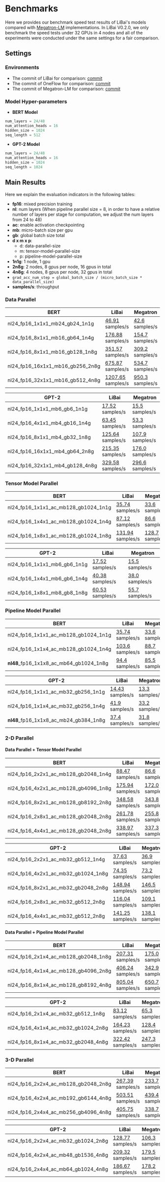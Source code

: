 # Benchmarks

Here we provides our benchmark speed test results of LiBai's models compared with [Megatron-LM](https://github.com/NVIDIA/Megatron-LM) implementations. In LiBai V0.2.0, we only benchmark the speed tests under 32 GPUs in 4 nodes and all of the experiments were conducted under the same settings for a fair comparison.

## Settings
### Environments

- The commit of LiBai for comparison: [commit](https://github.com/Oneflow-Inc/libai/commit/9fc504c457da4fd1e92d854c60b7271c89a55222)
- The commit of OneFlow for comparison: [commit](https://github.com/Oneflow-Inc/oneflow/commit/55b822e4d3c88757d11077d7546981309125c73f)
- The commit of Megatron-LM for comparison: [commit](https://github.com/NVIDIA/Megatron-LM/commit/e156d2fea7fc5c98e645f7742eb86b643956d840)

### Model Hyper-parameters
- **BERT Model**
```python
num_layers = 24/48
num_attention_heads = 16
hidden_size = 1024
seq_length = 512
```
- **GPT-2 Model**
```python
num_layers = 24/48
num_attention_heads = 16
hidden_size = 1024
seq_length = 1024
```


## Main Results
Here we explain the evaluation indicators in the following tables:
- **fp16**: mixed precision training
- **nl**: num layers (When pipeline parallel size = 8, in order to have a relative number of layers per stage for computation, we adjust the num layers from 24 to 48)
- **ac**: enable activation checkpointing
- **mb**: micro-batch size per gpu
- **gb**: global batch size total
- **d x m x p**:
  - d: data-parallel-size
  - m: tensor-model-parallel-size
  - p: pipeline-model-parallel-size
- **1n1g**: 1 node, 1 gpu
- **2n8g**: 2 nodes, 8 gpus per node, 16 gpus in total
- **4n8g**: 4 nodes, 8 gpus per node, 32 gpus in total
- `grad_acc_num_step = global_batch_size / (micro_batch_size * data_parallel_size)`
- **samples/s**: throughput


### Data Parallel

<table class="docutils">
    <thead>
        <tr class="header">
            <th>BERT</th>
            <th>LiBai</th>
            <th>Megatron</th>
        </tr>
    </thead>
    <tbody>
        <tr class="odd">
            <td>nl24_fp16_1x1x1_mb24_gb24_1n1g</td>
            <td><a
                    href="https://oneflow-test.oss-cn-beijing.aliyuncs.com/OneFlowAutoTest/huoshanyingqin/55b822e/1n1g/LibAI_bert_nl24_nah16_hs1024_FP16_acfalse_mp1_pp1_mb24_gb24_1n1g_20220705_071307389288504/output.log">46.91</a>
                samples/s</td>
            <td><a
                    href="https://oneflow-test.oss-cn-beijing.aliyuncs.com/OneFlowAutoTest/huoshanyingqin/baseline/megatron_base/1n1g/Megatron_bert_nl24_nah16_hs1024_FP16_acfalse_mp1_pp1_mb24_gb24_1n1g_20220615_130039677349789.log">42.6</a>
                samples/s</td>
        </tr>
        <tr class="even">
            <td>nl24_fp16_8x1x1_mb16_gb64_1n4g</td>
            <td><a
                    href="https://oneflow-test.oss-cn-beijing.aliyuncs.com/OneFlowAutoTest/huoshanyingqin/55b822e_supple/1n4g/LibAI_bert_nl24_nah16_hs1024_FP16_acfalse_mp1_pp1_mb16_gb64_1n4g_20220706_103618805733678/output.log">176.88</a>
                samples/s</td>
            <td><a
                    href="https://oneflow-test.oss-cn-beijing.aliyuncs.com/OneFlowAutoTest/huoshanyingqin/baseline/megatron_base_supple/1n4g/Megatron_bert_nl24_nah16_hs1024_FP16_acfalse_mp1_pp1_mb16_gb64_1n4g_20220706_121753217673018.log">154.7</a>
                samples/s</td>
        </tr>
        <tr class="odd">
            <td>nl24_fp16_8x1x1_mb16_gb128_1n8g</td>
            <td><a
                    href="https://oneflow-test.oss-cn-beijing.aliyuncs.com/OneFlowAutoTest/huoshanyingqin/55b822e/1n8g/LibAI_bert_nl24_nah16_hs1024_FP16_acfalse_mp1_pp1_mb16_gb128_1n8g_20220705_101124804210475/output.log">351.57</a>
                samples/s</td>
            <td><a
                    href="https://oneflow-test.oss-cn-beijing.aliyuncs.com/OneFlowAutoTest/huoshanyingqin/baseline/megatron_base/1n8g/Megatron_bert_nl24_nah16_hs1024_FP16_acfalse_mp1_pp1_mb16_gb128_1n8g_20220705_140535074517604.log">309.2</a>
                samples/s</td>
        </tr>
        <tr class="even">
            <td>nl24_fp16_16x1x1_mb16_gb256_2n8g</td>
            <td><a
                    href="https://oneflow-test.oss-cn-beijing.aliyuncs.com/OneFlowAutoTest/huoshanyingqin/55b822e/2n8g/LibAI_bert_nl24_nah16_hs1024_FP16_acfalse_mp1_pp1_mb16_gb256_2n8g_20220705_172421459267607/output.log">675.87</a>
                samples/s</td>
            <td><a
                    href="https://oneflow-test.oss-cn-beijing.aliyuncs.com/OneFlowAutoTest/huoshanyingqin/baseline/megatron_base/2n8g/Megatron_bert_nl24_nah16_hs1024_FP16_acfalse_mp1_pp1_mb16_gb256_2n8g_20220705_193107517518321.log">534.7</a>
                samples/s</td>
        </tr>
        <tr class="odd">
            <td>nl24_fp16_32x1x1_mb16_gb512_4n8g</td>
            <td><a
                    href="https://oneflow-test.oss-cn-beijing.aliyuncs.com/OneFlowAutoTest/huoshanyingqin/55b822e_supple/4n8g/LibAI_bert_nl24_nah16_hs1024_FP16_acfalse_mp1_pp1_mb16_gb512_4n8g_20220706_100943865207187/output.log">1207.65</a>
                samples/s</td>
            <td><a
                    href="https://oneflow-test.oss-cn-beijing.aliyuncs.com/OneFlowAutoTest/huoshanyingqin/baseline/megatron_base_supple/4n8g/Megatron_bert_nl24_nah16_hs1024_FP16_acfalse_mp1_pp1_mb16_gb512_4n8g_20220706_115955118787426.log">950.3</a>
                samples/s</td>
        </tr>
    </tbody>
</table>

<table class="docutils">
    <thead>
        <tr class="header">
            <th>GPT-2</th>
            <th>LiBai</th>
            <th>Megatron</th>
        </tr>
    </thead>
    <tbody>
        <tr class="odd">
            <td>nl24_fp16_1x1x1_mb6_gb6_1n1g</td>
            <td><a
                    href="https://oneflow-test.oss-cn-beijing.aliyuncs.com/OneFlowAutoTest/huoshanyingqin/55b822e/1n1g/LibAI_gpt2_nl24_nah16_hs1024_FP16_acfalse_mp1_pp1_mb6_gb6_1n1g_20220705_071259765473007/output.log">17.52</a>
                samples/s</td>
            <td><a
                    href="https://oneflow-test.oss-cn-beijing.aliyuncs.com/OneFlowAutoTest/huoshanyingqin/baseline/megatron_base/1n1g/Megatron_gpt2_nl24_nah16_hs1024_FP16_acfalse_mp1_pp1_mb6_gb6_1n1g_20220615_075355864672227.log">15.5</a>
                samples/s</td>
        </tr>
        <tr class="even">
            <td>nl24_fp16_4x1x1_mb4_gb16_1n4g</td>
            <td><a
                    href="https://oneflow-test.oss-cn-beijing.aliyuncs.com/OneFlowAutoTest/huoshanyingqin/55b822e_supple/1n4g/LibAI_gpt2_nl24_nah16_hs1024_FP16_acfalse_mp1_pp1_mb4_gb16_1n4g_20220706_121838771888563/output.log">63.45</a>
                samples/s</td>
            <td><a
                    href="https://oneflow-test.oss-cn-beijing.aliyuncs.com/OneFlowAutoTest/huoshanyingqin/baseline/megatron_base_supple/1n4g/Megatron_gpt2_nl24_nah16_hs1024_FP16_acfalse_mp1_pp1_mb4_gb16_1n4g_20220706_121755031184092.log">53.3</a>
                samples/s</td>
        </tr>
        <tr class="odd">
            <td>nl24_fp16_8x1x1_mb4_gb32_1n8g</td>
            <td><a
                    href="https://oneflow-test.oss-cn-beijing.aliyuncs.com/OneFlowAutoTest/huoshanyingqin/55b822e/1n8g/LibAI_gpt2_nl24_nah16_hs1024_FP16_acfalse_mp1_pp1_mb4_gb32_1n8g_20220705_091214203744961/output.log">125.64</a>
                samples/s</td>
            <td><a
                    href="https://oneflow-test.oss-cn-beijing.aliyuncs.com/OneFlowAutoTest/huoshanyingqin/baseline/megatron_base/1n8g/Megatron_gpt2_nl24_nah16_hs1024_FP16_acfalse_mp1_pp1_mb4_gb32_1n8g_20220705_162733227027517.log">107.9</a>
                samples/s</td>
        </tr>
        <tr class="even">
            <td>nl24_fp16_16x1x1_mb4_gb64_2n8g</td>
            <td><a
                    href="https://oneflow-test.oss-cn-beijing.aliyuncs.com/OneFlowAutoTest/huoshanyingqin/55b822e/2n8g/LibAI_gpt2_nl24_nah16_hs1024_FP16_acfalse_mp1_pp1_mb4_gb64_2n8g_20220705_153427485380612/output.log">215.35</a>
                samples/s</td>
            <td><a
                    href="https://oneflow-test.oss-cn-beijing.aliyuncs.com/OneFlowAutoTest/huoshanyingqin/baseline/megatron_base/2n8g/Megatron_gpt2_nl24_nah16_hs1024_FP16_acfalse_mp1_pp1_mb4_gb64_2n8g_20220705_205510043191423.log">176.0</a>
                samples/s</td>
        </tr>
        <tr class="odd">
            <td>nl24_fp16_32x1x1_mb4_gb128_4n8g</td>
            <td><a
                    href="https://oneflow-test.oss-cn-beijing.aliyuncs.com/OneFlowAutoTest/huoshanyingqin/55b822e_supple/4n8g/LibAI_gpt2_nl24_nah16_hs1024_FP16_acfalse_mp1_pp1_mb4_gb128_4n8g_20220706_140324618820537/output.log">329.58</a>
                samples/s</td>
            <td><a
                    href="https://oneflow-test.oss-cn-beijing.aliyuncs.com/OneFlowAutoTest/huoshanyingqin/baseline/megatron_base_supple/4n8g/Megatron_gpt2_nl24_nah16_hs1024_FP16_acfalse_mp1_pp1_mb4_gb128_4n8g_20220706_123437709246728.log">296.6</a>
                samples/s</td>
        </tr>
    </tbody>
</table>

### Tensor Model Parallel 

<table class="docutils">
    <thead>
        <tr class="header">
            <th>BERT</th>
            <th>LiBai</th>
            <th>Megatron</th>
        </tr>
    </thead>
    <tbody>
        <tr class="odd">
            <td>nl24_fp16_1x1x1_ac_mb128_gb1024_1n1g</td>
            <td><a
                    href="https://oneflow-test.oss-cn-beijing.aliyuncs.com/OneFlowAutoTest/huoshanyingqin/55b822e/1n1g/LibAI_bert_nl24_nah16_hs1024_FP16_actrue_mp1_pp1_mb128_gb1024_1n1g_20220705_071531848751549/output.log">35.74</a>
                samples/s</td>
            <td><a
                    href="https://oneflow-test.oss-cn-beijing.aliyuncs.com/OneFlowAutoTest/huoshanyingqin/baseline/megatron_base/1n1g/Megatron_bert_nl24_nah16_hs1024_FP16_actrue_mp1_pp1_mb128_gb1024_1n1g_20220615_131647218393872.log">33.6</a>
                samples/s</td>
        </tr>
        <tr class="even">
            <td>nl24_fp16_1x4x1_ac_mb128_gb1024_1n4g</td>
            <td><a
                    href="https://oneflow-test.oss-cn-beijing.aliyuncs.com/OneFlowAutoTest/huoshanyingqin/55b822e/1n4g/LibAI_bert_nl24_nah16_hs1024_FP16_actrue_mp4_pp1_mb128_gb1024_1n4g_20220705_091639328686421/output.log">87.12</a>
                samples/s</td>
            <td><a
                    href="https://oneflow-test.oss-cn-beijing.aliyuncs.com/OneFlowAutoTest/huoshanyingqin/baseline/megatron_base/1n4g/Megatron_bert_nl24_nah16_hs1024_FP16_actrue_mp4_pp1_mb128_gb1024_1n4g_20220705_122604083123137.log">86.6</a>
                samples/s</td>
        </tr>
        <tr class="odd">
            <td>nl24_fp16_1x8x1_ac_mb128_gb1024_1n8g</td>
            <td><a
                    href="https://oneflow-test.oss-cn-beijing.aliyuncs.com/OneFlowAutoTest/huoshanyingqin/55b822e/1n8g/LibAI_bert_nl24_nah16_hs1024_FP16_actrue_mp8_pp1_mb128_gb1024_1n8g_20220705_071502819874891/output.log">131.94</a>
                samples/s</td>
            <td><a
                    href="https://oneflow-test.oss-cn-beijing.aliyuncs.com/OneFlowAutoTest/huoshanyingqin/baseline/megatron_base/1n8g/Megatron_bert_nl24_nah16_hs1024_FP16_actrue_mp8_pp1_mb128_gb1024_1n8g_20220705_113839195864897.log">128.7</a>
                samples/s</td>
        </tr>
    </tbody>
</table>

<table class="docutils">
    <thead>
        <tr class="header">
            <th>GPT-2</th>
            <th>LiBai</th>
            <th>Megatron</th>
        </tr>
    </thead>
    <tbody>
        <tr class="odd">
            <td>nl24_fp16_1x1x1_mb6_gb6_1n1g</td>
            <td><a
                    href="https://oneflow-test.oss-cn-beijing.aliyuncs.com/OneFlowAutoTest/huoshanyingqin/55b822e/1n1g/LibAI_gpt2_nl24_nah16_hs1024_FP16_acfalse_mp1_pp1_mb6_gb6_1n1g_20220705_071259765473007/output.log">17.52</a>
                samples/s</td>
            <td><a
                    href="https://oneflow-test.oss-cn-beijing.aliyuncs.com/OneFlowAutoTest/huoshanyingqin/baseline/megatron_base/1n1g/Megatron_gpt2_nl24_nah16_hs1024_FP16_acfalse_mp1_pp1_mb6_gb6_1n1g_20220615_075355864672227.log">15.5</a>
                samples/s</td>
        </tr>
        <tr class="even">
            <td>nl24_fp16_1x4x1_mb6_gb6_1n4g</td>
            <td><a
                    href="https://oneflow-test.oss-cn-beijing.aliyuncs.com/OneFlowAutoTest/huoshanyingqin/55b822e/1n4g/LibAI_gpt2_nl24_nah16_hs1024_FP16_acfalse_mp4_pp1_mb6_gb6_1n4g_20220705_083540814077836/output.log">40.38</a>
                samples/s</td>
            <td><a
                    href="https://oneflow-test.oss-cn-beijing.aliyuncs.com/OneFlowAutoTest/huoshanyingqin/baseline/megatron_base/1n4g/Megatron_gpt2_nl24_nah16_hs1024_FP16_acfalse_mp4_pp1_mb6_gb6_1n4g_20220705_161200662119880.log">38.0</a>
                samples/s</td>
        </tr>
        <tr class="odd">
            <td>nl24_fp16_1x8x1_mb8_gb8_1n8g</td>
            <td><a
                    href="https://oneflow-test.oss-cn-beijing.aliyuncs.com/OneFlowAutoTest/huoshanyingqin/55b822e/1n8g/LibAI_gpt2_nl24_nah16_hs1024_FP16_acfalse_mp8_pp1_mb8_gb8_1n8g_20220705_071300514010057/output.log">60.53</a>
                samples/s</td>
            <td><a
                    href="https://oneflow-test.oss-cn-beijing.aliyuncs.com/OneFlowAutoTest/huoshanyingqin/baseline/megatron_base/1n8g/Megatron_gpt2_nl24_nah16_hs1024_FP16_acfalse_mp8_pp1_mb8_gb8_1n8g_20220705_145234374022700.log">55.7</a>
                samples/s</td>
        </tr>
    </tbody>
</table>

### Pipeline Model Parallel

<table class="docutils">
    <thead>
        <tr class="header">
            <th>BERT</th>
            <th>LiBai</th>
            <th>Megatron</th>
        </tr>
    </thead>
    <tbody>
        <tr class="odd">
            <td>nl24_fp16_1x1x1_ac_mb128_gb1024_1n1g</td>
            <td><a
                    href="https://oneflow-test.oss-cn-beijing.aliyuncs.com/OneFlowAutoTest/huoshanyingqin/55b822e/1n1g/LibAI_bert_nl24_nah16_hs1024_FP16_actrue_mp1_pp1_mb128_gb1024_1n1g_20220705_071531848751549/output.log">35.74</a>
                samples/s</td>
            <td><a
                    href="https://oneflow-test.oss-cn-beijing.aliyuncs.com/OneFlowAutoTest/huoshanyingqin/baseline/megatron_base/1n1g/Megatron_bert_nl24_nah16_hs1024_FP16_actrue_mp1_pp1_mb128_gb1024_1n1g_20220615_131647218393872.log">33.6</a>
                samples/s</td>
        </tr>
        <tr class="even">
            <td>nl24_fp16_1x1x4_ac_mb128_gb1024_1n4g</td>
            <td><a
                    href="https://oneflow-test.oss-cn-beijing.aliyuncs.com/OneFlowAutoTest/huoshanyingqin/55b822e/1n4g/LibAI_bert_nl24_nah16_hs1024_FP16_actrue_mp1_pp4_mb128_gb1024_1n4g_20220705_110658353978881/output.log">103.6</a>
                samples/s</td>
            <td><a
                    href="https://oneflow-test.oss-cn-beijing.aliyuncs.com/OneFlowAutoTest/huoshanyingqin/baseline/megatron_base/1n4g/Megatron_bert_nl24_nah16_hs1024_FP16_actrue_mp1_pp4_mb128_gb1024_1n4g_20220615_163155223131475.log">88.7</a>
                samples/s</td>
        </tr>
        <tr class="odd">
            <td><strong>nl48</strong>_fp16_1x1x8_ac_mb64_gb1024_1n8g</td>
            <td><a
                    href="https://oneflow-test.oss-cn-beijing.aliyuncs.com/OneFlowAutoTest/huoshanyingqin/55b822e/1n8g/LibAI_bert_nl48_nah16_hs1024_FP16_actrue_mp1_pp8_mb64_gb1024_1n8g_20220705_074452866672066/output.log">94.4</a>
                samples/s</td>
            <td><a
                    href="https://oneflow-test.oss-cn-beijing.aliyuncs.com/OneFlowAutoTest/huoshanyingqin/baseline/megatron_base/1n8g/Megatron_bert_nl48_nah16_hs1024_FP16_actrue_mp1_pp8_mb64_gb1024_1n8g_20220705_120956967492395.log">85.5</a>
                samples/s</td>
        </tr>
    </tbody>
</table>

<table class="docutils">
    <thead>
        <tr class="header">
            <th>GPT-2</th>
            <th>LiBai</th>
            <th>Megatron</th>
        </tr>
    </thead>
    <tbody>
        <tr class="odd">
            <td>nl24_fp16_1x1x1_ac_mb32_gb256_1n1g</td>
            <td><a
                    href="https://oneflow-test.oss-cn-beijing.aliyuncs.com/OneFlowAutoTest/huoshanyingqin/55b822e/1n1g/LibAI_gpt2_nl24_nah16_hs1024_FP16_actrue_mp1_pp1_mb32_gb256_1n1g_20220705_071446147204953/output.log">14.43</a>
                samples/s</td>
            <td><a
                    href="https://oneflow-test.oss-cn-beijing.aliyuncs.com/OneFlowAutoTest/huoshanyingqin/baseline/megatron_base/1n1g/Megatron_gpt2_nl24_nah16_hs1024_FP16_actrue_mp1_pp1_mb32_gb256_1n1g_20220705_145945599193771.log">13.3</a>
                samples/</td>
        </tr>
        <tr class="even">
            <td>nl24_fp16_1x1x4_ac_mb32_gb256_1n4g</td>
            <td><a
                    href="https://oneflow-test.oss-cn-beijing.aliyuncs.com/OneFlowAutoTest/huoshanyingqin/55b822e/1n4g/LibAI_gpt2_nl24_nah16_hs1024_FP16_actrue_mp1_pp4_mb32_gb256_1n4g_20220705_090306115011489/output.log">41.9</a>
                samples/s</td>
            <td><a
                    href="https://oneflow-test.oss-cn-beijing.aliyuncs.com/OneFlowAutoTest/huoshanyingqin/baseline/megatron_base/1n4g/Megatron_gpt2_nl24_nah16_hs1024_FP16_actrue_mp1_pp4_mb32_gb256_1n4g_20220615_111701194391665.log">33.2</a>
                samples/s</td>
        </tr>
        <tr class="odd">
            <td><strong>nl48</strong>_fp16_1x1x8_ac_mb24_gb384_1n8g</td>
            <td><a
                    href="https://oneflow-test.oss-cn-beijing.aliyuncs.com/OneFlowAutoTest/huoshanyingqin/55b822e/1n8g/LibAI_gpt2_nl48_nah16_hs1024_FP16_actrue_mp1_pp8_mb24_gb384_1n8g_20220705_075906245664894/output.log">37.4</a>
                samples/s</td>
            <td><a
                    href="https://oneflow-test.oss-cn-beijing.aliyuncs.com/OneFlowAutoTest/huoshanyingqin/baseline/megatron_base/1n8g/Megatron_gpt2_nl48_nah16_hs1024_FP16_actrue_mp1_pp8_mb24_gb384_1n8g_20220705_154144783493377.log">31.8</a>
                samples/s</td>
        </tr>
    </tbody>
</table>

### 2-D Parallel

#### Data Parallel + Tensor Model Parallel

<table class="docutils">
    <thead>
        <tr class="header">
            <th>BERT</th>
            <th>LiBai</th>
            <th>Megatron</th>
        </tr>
    </thead>
    <tbody>
        <tr class="odd">
            <td>nl24_fp16_2x2x1_ac_mb128_gb2048_1n4g</td>
            <td><a
                    href="https://oneflow-test.oss-cn-beijing.aliyuncs.com/OneFlowAutoTest/huoshanyingqin/55b822e/1n4g/LibAI_bert_nl24_nah16_hs1024_FP16_actrue_mp2_pp1_mb128_gb2048_1n4g_20220705_140640645048573/output.log">88.47</a>
                samples/s</td>
            <td><a
                    href="https://oneflow-test.oss-cn-beijing.aliyuncs.com/OneFlowAutoTest/huoshanyingqin/baseline/megatron_base/1n4g/Megatron_bert_nl24_nah16_hs1024_FP16_actrue_mp2_pp1_mb128_gb2048_1n4g_20220615_171428527286012.log">86.6</a>
                samples/s</td>
        </tr>
        <tr class="even">
            <td>nl24_fp16_4x2x1_ac_mb128_gb4096_1n8g</td>
            <td><a
                    href="https://oneflow-test.oss-cn-beijing.aliyuncs.com/OneFlowAutoTest/huoshanyingqin/55b822e/1n8g/LibAI_bert_nl24_nah16_hs1024_FP16_actrue_mp2_pp1_mb128_gb4096_1n8g_20220705_121419365203845/output.log">175.94</a>
                samples/s</td>
            <td><a
                    href="https://oneflow-test.oss-cn-beijing.aliyuncs.com/OneFlowAutoTest/huoshanyingqin/baseline/megatron_base/1n8g/Megatron_bert_nl24_nah16_hs1024_FP16_actrue_mp2_pp1_mb128_gb4096_1n8g_20220615_162613310187064.log">172.0</a>
                samples/s</td>
        </tr>
        <tr class="odd">
            <td>nl24_fp16_8x2x1_ac_mb128_gb8192_2n8g</td>
            <td><a
                    href="https://oneflow-test.oss-cn-beijing.aliyuncs.com/OneFlowAutoTest/huoshanyingqin/55b822e/2n8g/LibAI_bert_nl24_nah16_hs1024_FP16_actrue_mp2_pp1_mb128_gb8192_2n8g_20220705_191030011908901/output.log">348.58</a>
                samples/s</td>
            <td><a
                    href="https://oneflow-test.oss-cn-beijing.aliyuncs.com/OneFlowAutoTest/huoshanyingqin/baseline/megatron_base/2n8g/Megatron_bert_nl24_nah16_hs1024_FP16_actrue_mp2_pp1_mb128_gb8192_2n8g_20220615_092121490236726.log">343.8</a>
                samples/s</td>
        </tr>
        <tr class="even">
            <td>nl24_fp16_2x8x1_ac_mb128_gb2048_2n8g</td>
            <td><a
                    href="https://oneflow-test.oss-cn-beijing.aliyuncs.com/OneFlowAutoTest/huoshanyingqin/55b822e/2n8g/LibAI_bert_nl24_nah16_hs1024_FP16_actrue_mp8_pp1_mb128_gb2048_2n8g_20220705_204305155951783/output.log">261.78</a>
                samples/s</td>
            <td><a
                    href="https://oneflow-test.oss-cn-beijing.aliyuncs.com/OneFlowAutoTest/huoshanyingqin/baseline/megatron_base/2n8g/Megatron_bert_nl24_nah16_hs1024_FP16_actrue_mp8_pp1_mb128_gb2048_2n8g_20220615_104722377958514.log">255.8</a>
                samples/s</td>
        </tr>
        <tr class="odd">
            <td>nl24_fp16_4x4x1_ac_mb128_gb2048_2n8g</td>
            <td><a
                    href="https://oneflow-test.oss-cn-beijing.aliyuncs.com/OneFlowAutoTest/huoshanyingqin/55b822e/2n8g/LibAI_bert_nl24_nah16_hs1024_FP16_actrue_mp4_pp1_mb128_gb2048_2n8g_20220705_184204966857940/output.log">338.97</a>
                samples/s</td>
            <td><a
                    href="https://oneflow-test.oss-cn-beijing.aliyuncs.com/OneFlowAutoTest/huoshanyingqin/baseline/megatron_base/2n8g/Megatron_bert_nl24_nah16_hs1024_FP16_actrue_mp4_pp1_mb128_gb2048_2n8g_20220705_203137819762324.log">337.3</a>
                samples/s</td>
        </tr>
    </tbody>
</table>

<table class="docutils">
    <thead>
        <tr class="header">
            <th>GPT-2</th>
            <th>LiBai</th>
            <th>Megatron</th>
        </tr>
    </thead>
    <tbody>
        <tr class="odd">
            <td>nl24_fp16_2x2x1_ac_mb32_gb512_1n4g</td>
            <td><a
                    href="https://oneflow-test.oss-cn-beijing.aliyuncs.com/OneFlowAutoTest/huoshanyingqin/55b822e/1n4g/LibAI_gpt2_nl24_nah16_hs1024_FP16_actrue_mp2_pp1_mb32_gb512_1n4g_20220705_102345166928423/output.log">37.63</a>
                samples/s</td>
            <td><a
                    href="https://oneflow-test.oss-cn-beijing.aliyuncs.com/OneFlowAutoTest/huoshanyingqin/baseline/megatron_base/1n4g/Megatron_gpt2_nl24_nah16_hs1024_FP16_actrue_mp2_pp1_mb32_gb512_1n4g_20220615_114458702264816.log">36.9</a>
                samples/s</td>
        </tr>
        <tr class="even">
            <td>nl24_fp16_4x2x1_ac_mb32_gb1024_1n8g</td>
            <td><a
                    href="https://oneflow-test.oss-cn-beijing.aliyuncs.com/OneFlowAutoTest/huoshanyingqin/55b822e/1n8g/LibAI_gpt2_nl24_nah16_hs1024_FP16_actrue_mp2_pp1_mb32_gb1024_1n8g_20220705_103654387121991/output.log">74.35</a>
                samples/s</td>
            <td><a
                    href="https://oneflow-test.oss-cn-beijing.aliyuncs.com/OneFlowAutoTest/huoshanyingqin/baseline/megatron_base/1n8g/Megatron_gpt2_nl24_nah16_hs1024_FP16_actrue_mp2_pp1_mb32_gb1024_1n8g_20220615_102825468361561.log">73.2</a>
                samples/s</td>
        </tr>
        <tr class="odd">
            <td>nl24_fp16_8x2x1_ac_mb32_gb2048_2n8g</td>
            <td><a
                    href="https://oneflow-test.oss-cn-beijing.aliyuncs.com/OneFlowAutoTest/huoshanyingqin/55b822e/2n8g/LibAI_gpt2_nl24_nah16_hs1024_FP16_actrue_mp2_pp1_mb32_gb2048_2n8g_20220705_163225947465351/output.log">148.94</a>
                samples/s</td>
            <td><a
                    href="https://oneflow-test.oss-cn-beijing.aliyuncs.com/OneFlowAutoTest/huoshanyingqin/baseline/megatron_base/2n8g/Megatron_gpt2_nl24_nah16_hs1024_FP16_actrue_mp2_pp1_mb32_gb2048_2n8g_20220615_075410947484330.log">146.5</a>
                samples/s</td>
        </tr>
        <tr class="even">
            <td>nl24_fp16_2x8x1_ac_mb32_gb512_2n8g</td>
            <td><a
                    href="https://oneflow-test.oss-cn-beijing.aliyuncs.com/OneFlowAutoTest/huoshanyingqin/55b822e/2n8g/LibAI_gpt2_nl24_nah16_hs1024_FP16_actrue_mp8_pp1_mb32_gb512_2n8g_20220705_174941061081146/output.log">116.04</a>
                samples/s</td>
            <td><a
                    href="https://oneflow-test.oss-cn-beijing.aliyuncs.com/OneFlowAutoTest/huoshanyingqin/baseline/megatron_base/2n8g/Megatron_gpt2_nl24_nah16_hs1024_FP16_actrue_mp8_pp1_mb32_gb512_2n8g_20220616_090223352685185.log">109.1</a>
                samples/s</td>
        </tr>
        <tr class="odd">
            <td>nl24_fp16_4x4x1_ac_mb32_gb512_2n8g</td>
            <td><a
                    href="https://oneflow-test.oss-cn-beijing.aliyuncs.com/OneFlowAutoTest/huoshanyingqin/55b822e/2n8g/LibAI_gpt2_nl24_nah16_hs1024_FP16_actrue_mp4_pp1_mb32_gb512_2n8g_20220705_161315502270392/output.log">141.25</a>
                samples/s</td>
            <td><a
                    href="https://oneflow-test.oss-cn-beijing.aliyuncs.com/OneFlowAutoTest/huoshanyingqin/baseline/megatron_base/2n8g/Megatron_gpt2_nl24_nah16_hs1024_FP16_actrue_mp4_pp1_mb32_gb512_2n8g_20220615_084455786824917.log">138.1</a>
                samples/s</td>
        </tr>
    </tbody>
</table>

#### Data Parallel + Pipeline Model Parallel

<table class="docutils">
    <thead>
        <tr class="header">
            <th>BERT</th>
            <th>LiBai</th>
            <th>Megatron</th>
        </tr>
    </thead>
    <tbody>
        <tr class="odd">
            <td>nl24_fp16_2x1x4_ac_mb128_gb2048_1n8g</td>
            <td><a
                    href="https://oneflow-test.oss-cn-beijing.aliyuncs.com/OneFlowAutoTest/huoshanyingqin/55b822e/1n8g/LibAI_bert_nl24_nah16_hs1024_FP16_actrue_mp1_pp4_mb128_gb2048_1n8g_20220705_135654422062875/output.log">207.31</a>
                samples/s</td>
            <td><a
                    href="https://oneflow-test.oss-cn-beijing.aliyuncs.com/OneFlowAutoTest/huoshanyingqin/baseline/megatron_base/1n8g/Megatron_bert_nl24_nah16_hs1024_FP16_actrue_mp1_pp4_mb128_gb2048_1n8g_20220705_140726038527715.log">175.0</a>
                samples/s</td>
        </tr>
        <tr class="even">
            <td>nl24_fp16_4x1x4_ac_mb128_gb4096_2n8g</td>
            <td><a
                    href="https://oneflow-test.oss-cn-beijing.aliyuncs.com/OneFlowAutoTest/huoshanyingqin/55b822e/2n8g/LibAI_bert_nl24_nah16_hs1024_FP16_actrue_mp1_pp4_mb128_gb4096_2n8g_20220705_211808588422098/output.log">406.24</a>
                samples/s</td>
            <td><a
                    href="https://oneflow-test.oss-cn-beijing.aliyuncs.com/OneFlowAutoTest/huoshanyingqin/baseline/megatron_base/2n8g/Megatron_bert_nl24_nah16_hs1024_FP16_actrue_mp1_pp4_mb128_gb4096_2n8g_20220615_121601428159750.log">342.9</a>
                samples/s</td>
        </tr>
        <tr class="odd">
            <td>nl24_fp16_8x1x4_ac_mb128_gb8192_4n8g</td>
            <td><a
                    href="https://oneflow-test.oss-cn-beijing.aliyuncs.com/OneFlowAutoTest/huoshanyingqin/55b822e_supple/4n8g/LibAI_bert_nl24_nah16_hs1024_FP16_actrue_mp1_pp4_mb128_gb8192_4n8g_20220706_124739788495384/output.log">805.04</a>
                samples/s</td>
            <td><a
                    href="https://oneflow-test.oss-cn-beijing.aliyuncs.com/OneFlowAutoTest/huoshanyingqin/baseline/megatron_base_supple/4n8g/Megatron_bert_nl24_nah16_hs1024_FP16_actrue_mp1_pp4_mb128_gb8192_4n8g_20220706_152441274628712.log">650.7</a>
                samples/s</td>
        </tr>
    </tbody>
</table>

<table class="docutils">
    <thead>
        <tr class="header">
            <th>GPT-2</th>
            <th>LiBai</th>
            <th>Megatron</th>
        </tr>
    </thead>
    <tbody>
        <tr class="odd">
            <td>nl24_fp16_2x1x4_ac_mb32_gb512_1n8g</td>
            <td><a
                    href="https://oneflow-test.oss-cn-beijing.aliyuncs.com/OneFlowAutoTest/huoshanyingqin/55b822e/1n8g/LibAI_gpt2_nl24_nah16_hs1024_FP16_actrue_mp1_pp4_mb32_gb512_1n8g_20220705_120100257233978/output.log">83.12</a>
                samples/s</td>
            <td><a
                    href="https://oneflow-test.oss-cn-beijing.aliyuncs.com/OneFlowAutoTest/huoshanyingqin/baseline/megatron_base/1n8g/Megatron_gpt2_nl24_nah16_hs1024_FP16_actrue_mp1_pp4_mb32_gb512_1n8g_20220705_162859180952832.log">65.3</a>
                samples/s</td>
        </tr>
        <tr class="even">
            <td>nl24_fp16_4x1x4_ac_mb32_gb1024_2n8g</td>
            <td><a
                    href="https://oneflow-test.oss-cn-beijing.aliyuncs.com/OneFlowAutoTest/huoshanyingqin/55b822e/2n8g/LibAI_gpt2_nl24_nah16_hs1024_FP16_actrue_mp1_pp4_mb32_gb1024_2n8g_20220705_181145725094854/output.log">164.23</a>
                samples/s</td>
            <td><a
                    href="https://oneflow-test.oss-cn-beijing.aliyuncs.com/OneFlowAutoTest/huoshanyingqin/baseline/megatron_base/2n8g/Megatron_gpt2_nl24_nah16_hs1024_FP16_actrue_mp1_pp4_mb32_gb1024_2n8g_20220615_130009719082439.log">128.4</a>
                samples/s</td>
        </tr>
        <tr class="odd">
            <td>nl24_fp16_8x1x4_ac_mb32_gb2048_4n8g</td>
            <td><a
                    href="https://oneflow-test.oss-cn-beijing.aliyuncs.com/OneFlowAutoTest/huoshanyingqin/55b822e_supple/4n8g/LibAI_gpt2_nl24_nah16_hs1024_FP16_actrue_mp1_pp4_mb32_gb2048_4n8g_20220706_145622217184041/output.log">322.42</a>
                samples/s</td>
            <td><a
                    href="https://oneflow-test.oss-cn-beijing.aliyuncs.com/OneFlowAutoTest/huoshanyingqin/baseline/megatron_base_supple/4n8g/Megatron_gpt2_nl24_nah16_hs1024_FP16_actrue_mp1_pp4_mb32_gb2048_4n8g_20220706_142353564914037.log">247.3</a>
                samples/s</td>
        </tr>
    </tbody>
</table>

### 3-D Parallel

<table class="docutils">
    <thead>
        <tr class="header">
            <th>BERT</th>
            <th>LiBai</th>
            <th>Megatron</th>
        </tr>
    </thead>
    <tbody>
        <tr class="odd">
            <td>nl24_fp16_2x2x4_ac_mb128_gb2048_2n8g</td>
            <td><a
                    href="https://oneflow-test.oss-cn-beijing.aliyuncs.com/OneFlowAutoTest/huoshanyingqin/55b822e/2n8g/LibAI_bert_nl24_nah16_hs1024_FP16_actrue_mp2_pp4_mb128_gb2048_2n8g_20220705_223156628574994/output.log">267.39</a>
                samples/s</td>
            <td><a
                    href="https://oneflow-test.oss-cn-beijing.aliyuncs.com/OneFlowAutoTest/huoshanyingqin/baseline/megatron_base/2n8g/Megatron_bert_nl24_nah16_hs1024_FP16_actrue_mp2_pp4_mb128_gb2048_2n8g_20220616_091946235804420.log">233.7</a>
                samples/s</td>
        </tr>
        <tr class="even">
            <td>nl24_fp16_4x2x4_ac_mb192_gb6144_4n8g</td>
            <td><a
                    href="https://oneflow-test.oss-cn-beijing.aliyuncs.com/OneFlowAutoTest/huoshanyingqin/55b822e/4n8g/LibAI_bert_nl24_nah16_hs1024_FP16_actrue_mp2_pp4_mb192_gb6144_4n8g_20220705_050226500268757/output.log">503.51</a>
                samples/s</td>
            <td><a
                    href="https://oneflow-test.oss-cn-beijing.aliyuncs.com/OneFlowAutoTest/huoshanyingqin/baseline/megatron_base/4n8g/Megatron_bert_nl24_nah16_hs1024_FP16_actrue_mp2_pp4_mb192_gb6144_4n8g_20220706_000244759822631.log">439.4</a>
                samples/s</td>
        </tr>
        <tr class="odd">
            <td>nl24_fp16_2x4x4_ac_mb256_gb4096_4n8g</td>
            <td><a
                    href="https://oneflow-test.oss-cn-beijing.aliyuncs.com/OneFlowAutoTest/huoshanyingqin/55b822e/4n8g/LibAI_bert_nl24_nah16_hs1024_FP16_actrue_mp4_pp4_mb256_gb4096_4n8g_20220705_062431065749653/output.log">405.75</a>
                samples/s</td>
            <td><a
                    href="https://oneflow-test.oss-cn-beijing.aliyuncs.com/OneFlowAutoTest/huoshanyingqin/baseline/megatron_base/4n8g/Megatron_bert_nl24_nah16_hs1024_FP16_actrue_mp4_pp4_mb256_gb4096_4n8g_20220616_023203818494929.log">338.7</a>
                samples/s</td>
        </tr>
    </tbody>
</table>

<table class="docutils">
    <thead>
        <tr class="header">
            <th>GPT-2</th>
            <th>LiBai</th>
            <th>Megatron</th>
        </tr>
    </thead>
    <tbody>
        <tr class="odd">
            <td>nl24_fp16_2x2x4_ac_mb32_gb1024_2n8g</td>
            <td><a
                    href="https://oneflow-test.oss-cn-beijing.aliyuncs.com/OneFlowAutoTest/huoshanyingqin/55b822e/2n8g/LibAI_gpt2_nl24_nah16_hs1024_FP16_actrue_mp2_pp4_mb32_gb1024_2n8g_20220705_185756187637203/output.log">128.77</a>
                samples/s</td>
            <td><a
                    href="https://oneflow-test.oss-cn-beijing.aliyuncs.com/OneFlowAutoTest/huoshanyingqin/baseline/megatron_base/2n8g/Megatron_gpt2_nl24_nah16_hs1024_FP16_actrue_mp2_pp4_mb32_gb1024_2n8g_20220705_213345094190188.log">106.3</a>
                samples/s</td>
        </tr>
        <tr class="even">
            <td>nl24_fp16_4x2x4_ac_mb48_gb1536_4n8g</td>
            <td><a
                    href="https://oneflow-test.oss-cn-beijing.aliyuncs.com/OneFlowAutoTest/huoshanyingqin/55b822e/4n8g/LibAI_gpt2_nl24_nah16_hs1024_FP16_actrue_mp2_pp4_mb48_gb1536_4n8g_20220705_035358751889185/output.log">209.32</a>
                samples/s</td>
            <td><a
                    href="https://oneflow-test.oss-cn-beijing.aliyuncs.com/OneFlowAutoTest/huoshanyingqin/baseline/megatron_base/4n8g/Megatron_gpt2_nl24_nah16_hs1024_FP16_actrue_mp2_pp4_mb48_gb1536_4n8g_20220706_005719759064651.log">179.5</a>
                samples/s</td>
        </tr>
        <tr class="odd">
            <td>nl24_fp16_2x4x4_ac_mb64_gb1024_4n8g</td>
            <td><a
                    href="https://oneflow-test.oss-cn-beijing.aliyuncs.com/OneFlowAutoTest/huoshanyingqin/55b822e/4n8g/LibAI_gpt2_nl24_nah16_hs1024_FP16_actrue_mp4_pp4_mb64_gb1024_4n8g_20220705_043108406236792/output.log">186.67</a>
                samples/s</td>
            <td><a
                    href="https://oneflow-test.oss-cn-beijing.aliyuncs.com/OneFlowAutoTest/huoshanyingqin/baseline/megatron_base/4n8g/Megatron_gpt2_nl24_nah16_hs1024_FP16_actrue_mp4_pp4_mb64_gb1024_4n8g_20220616_012941284271973.log">178.2</a>
                samples/s</td>
        </tr>
    </tbody>
</table>